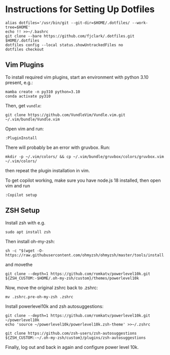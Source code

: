 # Instructions for Setting Up Dotfiles

```
alias dotfiles='/usr/bin/git --git-dir=$HOME/.dotfiles/ --work-tree=$HOME'
echo !! >>~/.bashrc
git clone --bare https://github.com/fjclark/.dotfiles.git $HOME/.dotfiles
dotfiles config --local status.showUntrackedFiles no
dotfiles checkout
```

## Vim Plugins

To install required vim plugins, start an environment with python 3.10 present, e.g.:
```
mamba create -n py310 python=3.10
conda activate py310
```
Then, get `vundle`:
```
git clone https://github.com/VundleVim/Vundle.vim.git ~/.vim/bundle/Vundle.vim
```

Open vim and run:
```
:PluginInstall
```

There will probably be an error with gruvbox. Run:
```
mkdir -p ~/.vim/colors/ && cp ~/.vim/bundle/gruvbox/colors/gruvbox.vim ~/.vim/colors/
```
then repeat the plugin installation in vim.

To get copilot working, make sure you have node.js 18 installed, then open vim and run
```
:Copilot setup
```

## ZSH Setup

Install zsh with e.g.
```
sudo apt install zsh
```
Then install oh-my-zsh:
```
sh -c "$(wget -O- https://raw.githubusercontent.com/ohmyzsh/ohmyzsh/master/tools/install.sh)"
```
and movethe 

```
git clone --depth=1 https://github.com/romkatv/powerlevel10k.git ${ZSH_CUSTOM:-$HOME/.oh-my-zsh/custom}/themes/powerlevel10k
```
Now, move the original zshrc back to .zshrc:
```
mv .zshrc.pre-oh-my-zsh .zshrc
```
Install powerlevel10k and zsh autosuggestions:
```
git clone --depth=1 https://github.com/romkatv/powerlevel10k.git ~/powerlevel10k
echo 'source ~/powerlevel10k/powerlevel10k.zsh-theme' >>~/.zshrc

git clone https://github.com/zsh-users/zsh-autosuggestions ${ZSH_CUSTOM:-~/.oh-my-zsh/custom}/plugins/zsh-autosuggestions
```
Finally, log out and back in again and configure power level 10k.
